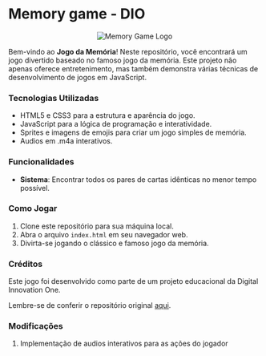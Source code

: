 # Memory game - DIO

<p align = "center">
  <img src="" alt="Memory Game Logo">
</p>

Bem-vindo ao **Jogo da Memória**! Neste repositório, você encontrará um jogo divertido baseado no famoso jogo da memória. Este projeto não apenas oferece entretenimento, mas também demonstra várias técnicas de desenvolvimento de jogos em JavaScript.

### Tecnologias Utilizadas

- HTML5 e CSS3 para a estrutura e aparência do jogo.
- JavaScript para a lógica de programação e interatividade.
- Sprites e imagens de emojis para criar um jogo simples de memória.
- Audios em .m4a interativos.

### Funcionalidades

- **Sistema**: Encontrar todos os pares de cartas idênticas no menor tempo possível.

### Como Jogar

1. Clone este repositório para sua máquina local.
2. Abra o arquivo `index.html` em seu navegador web.
3. Divirta-se jogando o clássico e famoso jogo da memória.

### Créditos

Este jogo foi desenvolvido como parte de um projeto educacional da Digital Innovation One.

Lembre-se de conferir o repositório original [aqui](https://github.com/digitalinnovationone/js-emoji-memory-game).

### Modificações

1. Implementação de audios interativos para as ações do jogador
